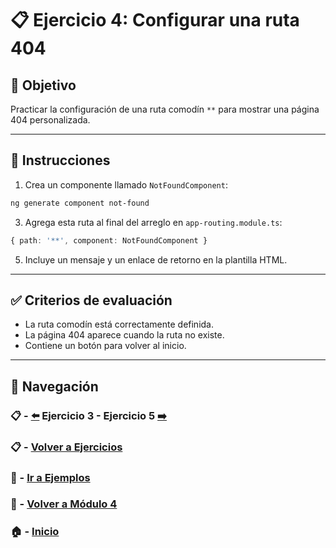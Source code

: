 # 📋 Ejercicio 4: Configurar una ruta 404

## 🎯 Objetivo
Practicar la configuración de una ruta comodín `**` para mostrar una página 404 personalizada.

---

## 📝 Instrucciones
1. Crea un componente llamado `NotFoundComponent`:

```bash
ng generate component not-found
```

3. Agrega esta ruta al final del arreglo en `app-routing.module.ts`:

```ts
{ path: '**', component: NotFoundComponent }
```

5. Incluye un mensaje y un enlace de retorno en la plantilla HTML.

---

## ✅ Criterios de evaluación
- La ruta comodín está correctamente definida.
- La página 404 aparece cuando la ruta no existe.
- Contiene un botón para volver al inicio.

---

## 🔁 Navegación

### 📋 - [⬅️](./Ejercicio_3.md) Ejercicio 3 - Ejercicio 5 [➡️](./Ejercicio_5.md)

### 📋 - [Volver a Ejercicios](../README.md)

### 🧪 - [Ir a Ejemplos](../../Ejemplos/README.md)

### 📘 - [Volver a Módulo 4](../../Modulo_4.md) 

### 🏠 - [Inicio](../../../README.md)
